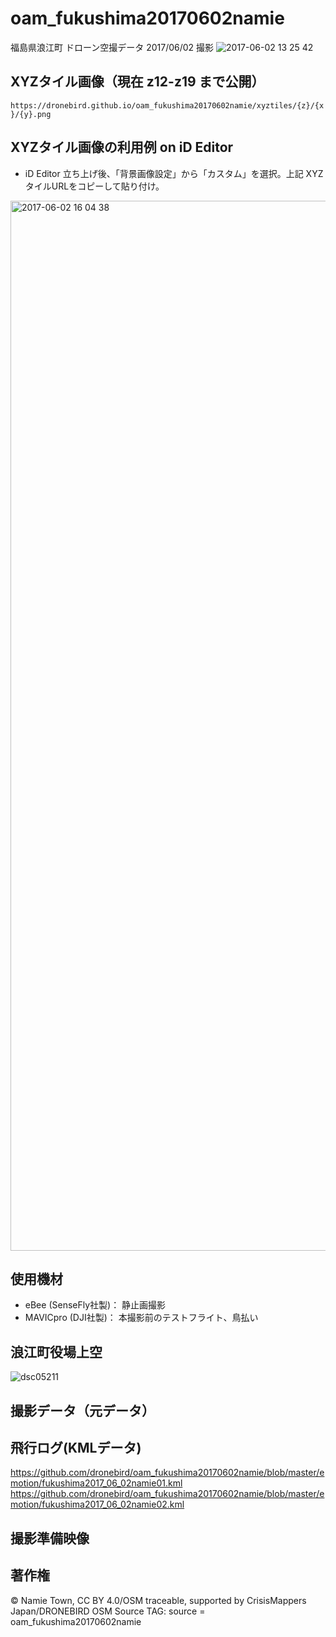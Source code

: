 # oam_fukushima20170602namie
福島県浪江町 ドローン空撮データ 2017/06/02 撮影
![2017-06-02 13 25 42](https://cloud.githubusercontent.com/assets/416977/26710744/4c56a400-4797-11e7-87af-e3cd736aeb25.jpg)

## XYZタイル画像（現在 z12-z19 まで公開）
`https://dronebird.github.io/oam_fukushima20170602namie/xyztiles/{z}/{x}/{y}.png`

## XYZタイル画像の利用例 on iD Editor
* iD Editor 立ち上げ後、「背景画像設定」から「カスタム」を選択。上記 XYZタイルURLをコピーして貼り付け。
<img width="1680" alt="2017-06-02 16 04 38" src="https://cloud.githubusercontent.com/assets/416977/26714627/466474ee-47ad-11e7-8e3c-57c3ba3e6383.png">

## 使用機材
* eBee (SenseFly社製)： 静止画撮影
* MAVICpro (DJI社製)： 本撮影前のテストフライト、鳥払い

## 浪江町役場上空
![dsc05211](https://cloud.githubusercontent.com/assets/416977/26708926/f1be4f8c-4789-11e7-8a14-572a9fa4ef5e.JPG)


## 撮影データ（元データ）


## 飛行ログ(KMLデータ)
https://github.com/dronebird/oam_fukushima20170602namie/blob/master/emotion/fukushima2017_06_02namie01.kml
https://github.com/dronebird/oam_fukushima20170602namie/blob/master/emotion/fukushima2017_06_02namie02.kml


## 撮影準備映像

## 著作権
© Namie Town, CC BY 4.0/OSM traceable, supported by CrisisMappers Japan/DRONEBIRD
OSM Source TAG: source = oam_fukushima20170602namie
